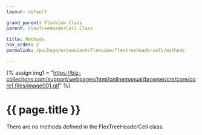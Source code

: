 ```yaml
---
layout: default

grand_parent: FlexView Class
parent: FlexTreeHeaderCell Class

title: Methods
nav_order: 2
permalink: /package/extension4/flexview/flextreeheadercell/methods

---
```

{% assign img1 = "https://biz-collections.com/support/webpages/html/onlinemanual/browser/crs/core/core1.files/image001.gif" %}


# {{ page.title }}

There are no methods defined in the FlexTreeHeaderCell class.